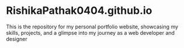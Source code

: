 # RishikaPathak0404.github.io
This is the repository for my personal portfolio website, showcasing my skills, projects, and a glimpse into my journey as a web developer and designer
